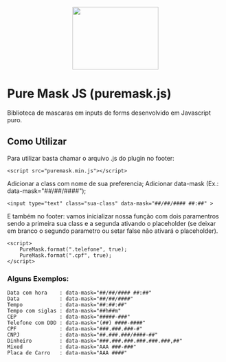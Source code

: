 <p align="center">
    <a href="https://romulobrasil.com" target="_blank" title="Acessar o site Rômulo Brasil">
        <img width="200" height="146" src="https://romulobrasil.com/img/logo.png"/>
    </a>
</p>


Pure Mask JS (puremask.js)
==========

Biblioteca de mascaras em inputs de forms desenvolvido em Javascript puro. 


## Como Utilizar

Para utilizar basta chamar o arquivo .js do plugin no footer:

```
<script src="puremask.min.js"></script>
```

Adicionar a class com nome de sua preferencia;
Adicionar data-mask (Ex.: data-mask="##/##/####");

```
<input type="text" class="sua-class" data-mask="##/##/#### ##:##" >
```

E também no footer:
vamos inicializar nossa função com dois paramentros sendo a primeira sua class e a segunda ativando o placeholder (se deixar em branco o segundo parametro ou setar false não ativará o placeholder). 

```
<script>
    PureMask.format(".telefone", true);    
    PureMask.format(".cpf", true);    
</script>
```

### Alguns Exemplos:

```
Data com hora    : data-mask="##/##/#### ##:##"
Data             : data-mask="##/##/####"
Tempo            : data-mask="##:##:##"
Tempo com siglas : data-mask="##h##m"
CEP              : data-mask="#####-###"
Telefone com DDD : data-mask="(##) ####-####"
CPF              : data-mask="###.###.###-#"
CNPJ             : data-mask="##.###.###/####-##"
Dinheiro         : data-mask="###.###.###.###.###.###,##"
Mixed            : data-mask="AAA ###-###"
Placa de Carro   : data-mask="AAA ####"
```
